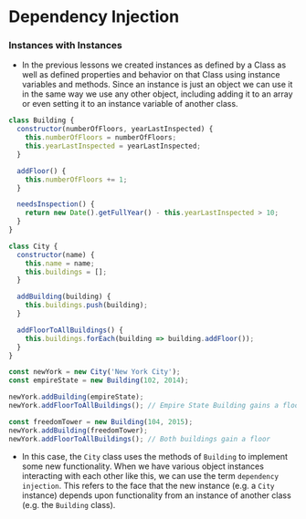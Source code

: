 # Dependency Injection

### Instances with Instances

- In the previous lessons we created instances as defined by a Class as well as defined properties and behavior on that Class using instance variables and methods. Since an instance is just an object we can use it in the same way we use any other object, including adding it to an array or even setting it to an instance variable of another class.

```jsx
class Building {
  constructor(numberOfFloors, yearLastInspected) {
    this.numberOfFloors = numberOfFloors;
    this.yearLastInspected = yearLastInspected;
  }

  addFloor() {
    this.numberOfFloors += 1;
  }

  needsInspection() {
    return new Date().getFullYear() - this.yearLastInspected > 10;
  }
}

class City {
  constructor(name) {
    this.name = name;
    this.buildings = [];
  }

  addBuilding(building) {
    this.buildings.push(building);
  }

  addFloorToAllBuildings() {
    this.buildings.forEach(building => building.addFloor());
  }
}

const newYork = new City('New York City');
const empireState = new Building(102, 2014);

newYork.addBuilding(empireState);
newYork.addFloorToAllBuildings(); // Empire State Building gains a floor

const freedomTower = new Building(104, 2015);
newYork.addBuilding(freedomTower);
newYork.addFloorToAllBuildings(); // Both buildings gain a floor
```

- In this case, the `City` class uses the methods of `Building` to implement some new functionality. When we have various object instances interacting with each other like this, we can use the term `dependency injection`. This refers to the face that the new instance (e.g. a `City` instance) depends upon functionality from an instance of another class (e.g. the `Building` class).